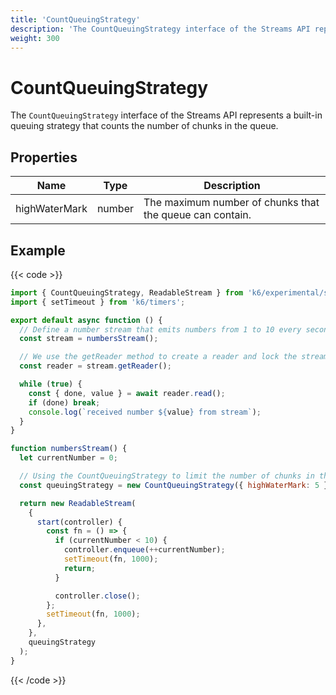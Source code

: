 ```yaml
---
title: 'CountQueuingStrategy'
description: 'The CountQueuingStrategy interface of the Streams API represents a built-in queuing strategy that counts the number of chunks in the queue.'
weight: 300
---
```


# CountQueuingStrategy

The `CountQueuingStrategy` interface of the Streams API represents a built-in queuing strategy that counts the number of chunks in the queue.

## Properties

| Name          | Type   | Description                                              |
| ------------- | ------ | -------------------------------------------------------- |
| highWaterMark | number | The maximum number of chunks that the queue can contain. |

## Example

{{< code >}}

```javascript
import { CountQueuingStrategy, ReadableStream } from 'k6/experimental/streams';
import { setTimeout } from 'k6/timers';

export default async function () {
  // Define a number stream that emits numbers from 1 to 10 every second
  const stream = numbersStream();

  // We use the getReader method to create a reader and lock the stream to it
  const reader = stream.getReader();

  while (true) {
    const { done, value } = await reader.read();
    if (done) break;
    console.log(`received number ${value} from stream`);
  }
}

function numbersStream() {
  let currentNumber = 0;

  // Using the CountQueuingStrategy to limit the number of chunks in the queue to 5
  const queuingStrategy = new CountQueuingStrategy({ highWaterMark: 5 });

  return new ReadableStream(
    {
      start(controller) {
        const fn = () => {
          if (currentNumber < 10) {
            controller.enqueue(++currentNumber);
            setTimeout(fn, 1000);
            return;
          }

          controller.close();
        };
        setTimeout(fn, 1000);
      },
    },
    queuingStrategy
  );
}
```

{{< /code >}}
